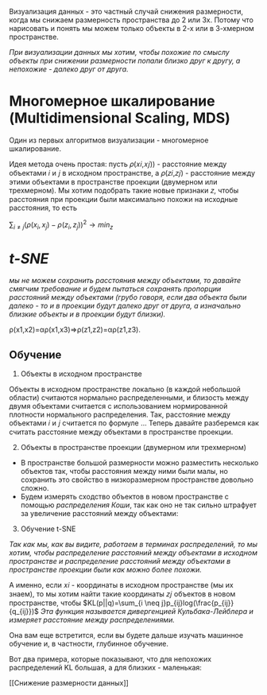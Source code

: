 
Визуализация данных - это частный случай снижения размерности, когда мы снижаем размерность пространства до 2 или 3х. Потому что нарисовать и понять мы можем только объекты в 2-х или в 3-хмерном пространстве.

_При визуализации данных мы хотим, чтобы похожие по смыслу объекты при снижении размерности попали близко друг к другу, а непохожие - далеко друг от друга._

# **Многомерное шкалирование (Multidimensional Scaling, MDS)**

Один из первых алгоритмов визуализации - многомерное шкалирование.

Идея метода очень простая: пусть 𝜌(𝑥𝑖,𝑥𝑗)) - расстояние между объектами 𝑖 и 𝑗 в исходном пространстве, а 𝜌(𝑧𝑖,𝑧𝑗) - расстояние между этими объектами в пространстве проекции (двумерном или трехмерном). Мы хотим подобрать такие новые признаки 𝑧, чтобы расстояния при проекции были максимально похожи на исходные расстояния, то есть

$∑_{i\neq{j}}​(ρ(x_i​,x_j​)−ρ(z_i​,z_j​))^2→min_z​$

# _t-SNE_


_мы не можем сохранить расстояния между объектами, то давайте смягчим требование и будем пытаться сохранять пропорции расстояний между объектами (грубо говоря, если два объекта были далеко - то и в проекции будут далеко друг от друга, а изначально близкие объекты и в проекции будут близки)._

ρ(x1​,x2​)=αρ(x1​,x3​)⇒ρ(z1​,z2​)=αρ(z1​,z3​).

## Обучение
1. Объекты в исходном пространстве

Объекты в исходном пространстве локально (в каждой небольшой области) считаются нормально распределенными, и близость между двумя объектами считается с использованием нормированной плотности нормального распределения. Так, расстояние между объектами 𝑖 и 𝑗 считается по формуле
...
Теперь давайте разберемся как считать расстояние между объектами в пространстве проекции.

2. Объекты в пространстве проекции (двумерном или трехмерном)

- В пространстве большой размерности можно разместить несколько объектов так, чтобы расстояния между ними были малы, но сохранить это свойство в низкоразмерном пространстве довольно сложно.
- Будем измерять сходство объектов в новом пространстве с помощью _распределения Коши_, так как оно не так сильно штрафует за увеличение расстояний между объектами:

3. Обучение t-SNE

_Так как мы, как вы видите, работаем в терминах распределений, то мы хотим, чтобы распределение расстояний между объектами в исходном пространстве и распределение расстояний между объектами в пространстве проекции были как можно более похожи._

А именно, если 𝑥𝑖​ - координаты в исходном пространстве (мы их знаем), то мы хотим найти такие координаты 𝑧𝑗​ объектов в новом пространстве, чтобы
$KL(p||q)=\sum_{i \neq j}p_{ij}log(\frac{p_{ij}}{q_{ij}})$
_Эта функция называется дивергенцией Кульбака-Лейблера и измеряет расстояние между распределениями._

Она вам еще встретится, если вы будете дальше изучать машинное обучение и, в частности, глубинное обучение.

Вот два примера, которые показывают, что для непохожих распределений KL большая, а для близких - маленькая:


[[Снижение размерности данных]]